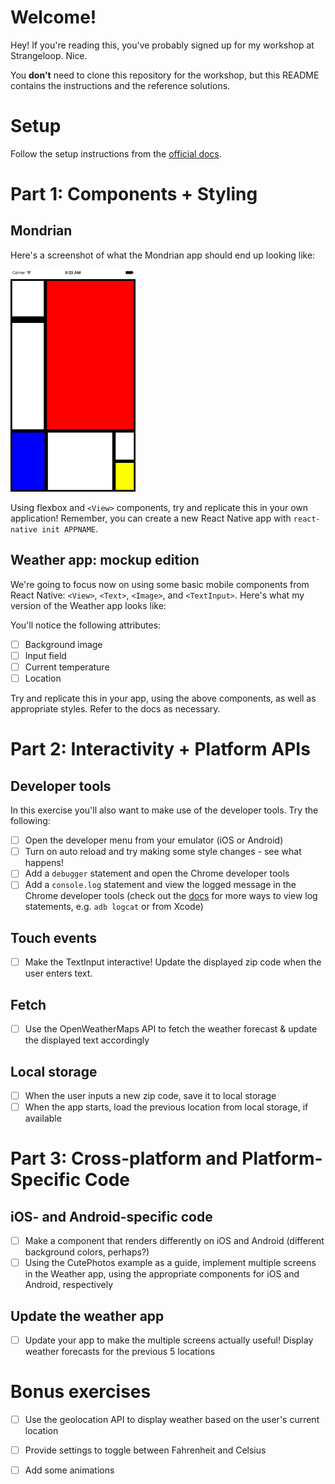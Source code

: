 # Welcome!

Hey! If you're reading this, you've probably signed up for my workshop at Strangeloop. Nice.

You **don't** need to clone this repository for the workshop, but this README contains the instructions and the reference solutions.

# Setup

Follow the setup instructions from the [official docs](https://facebook.github.io/react-native/releases/next/docs/getting-started.html).

# Part 1: Components + Styling

## Mondrian

Here's a screenshot of what the Mondrian app should end up looking like:

<img src="part1/mondrian.png" width="200px"/>

Using flexbox and `<View>` components, try and replicate this in your own application! Remember, you can create a new React Native app with `react-native init APPNAME`.

## Weather app: mockup edition

We're going to focus now on using some basic mobile components from React Native: `<View>`, `<Text>`, `<Image>`, and `<TextInput>`. Here's what my version of the Weather app looks like:

You'll notice the following attributes:

- [ ] Background image
- [ ] Input field
- [ ] Current temperature
- [ ] Location

Try and replicate this in your app, using the above components, as well as appropriate styles. Refer to the docs as necessary.

# Part 2: Interactivity + Platform APIs

## Developer tools

In this exercise you'll also want to make use of the developer tools. Try the following:

- [ ] Open the developer menu from your emulator (iOS or Android)
- [ ] Turn on auto reload and try making some style changes - see what happens!
- [ ] Add a `debugger` statement and open the Chrome developer tools
- [ ] Add a `console.log` statement and view the logged message in the Chrome developer tools (check out the [docs](https://facebook.github.io/react-native/docs/debugging.html) for more ways to view log statements, e.g. `adb logcat` or from Xcode)

## Touch events

- [ ] Make the TextInput interactive! Update the displayed zip code when the user enters text.

## Fetch

- [ ] Use the OpenWeatherMaps API to fetch the weather forecast & update the displayed text accordingly

## Local storage

- [ ] When the user inputs a new zip code, save it to local storage
- [ ] When the app starts, load the previous location from local storage, if available

# Part 3: Cross-platform and Platform-Specific Code

## iOS- and Android-specific code

- [ ] Make a component that renders differently on iOS and Android (different background colors, perhaps?)
- [ ] Using the CutePhotos example as a guide, implement multiple screens in the Weather app, using the appropriate components for iOS and Android, respectively

## Update the weather app

- [ ] Update your app to make the multiple screens actually useful! Display weather forecasts for the previous 5 locations

# Bonus exercises

- [ ] Use the geolocation API to display weather based on the user's current location
- [ ] Provide settings to toggle between Fahrenheit and Celsius
- [ ] Add some animations


